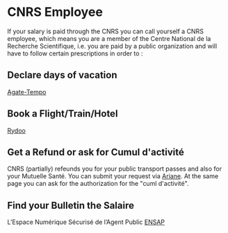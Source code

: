 # CNRS Employee
If your salary is paid through the CNRS you can call yourself a CNRS employee, 
which means you are a member of the Centre National de la Recherche Scientifique, 
i.e. you are paid by a public organization and will have to follow certain prescriptions in order to :

## Declare days of vacation
[Agate-Tempo](https://agate-tempo.cnrs.fr/en/)

## Book a Flight/Train/Hotel
[Rydoo](https://travel.rydoo.com/)

## Get a Refund or ask for Cumul d'activité
CNRS (partially) refeunds you for your public transport passes and also for your Mutuelle Santé.
You can submit your request via [Ariane](https://cnrs.employee.eu.people-doc.com/home). At the same page you can ask for the authorization for the "cuml d'activité".

## Find your Bulletin the Salaire
L’Espace Numérique Sécurisé de l’Agent Public [ENSAP](https://ensap.gouv.fr/web/accueilnonconnecte)

